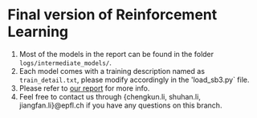 # Final version of Reinforcement Learning

1. Most of the models in the report can be found in the folder `logs/intermediate_models/`.
2. Each model comes with a training description named as `train_detail.txt`, please modify accordingly in the 'load_sb3.py` file.
3. Please refer to [our report](https://www.overleaf.com/read/zkthgpqkjygg) for more info.
4. Feel free to contact us through {chengkun.li, shuhan.li, jiangfan.li}@epfl.ch if you have any questions on this branch.
